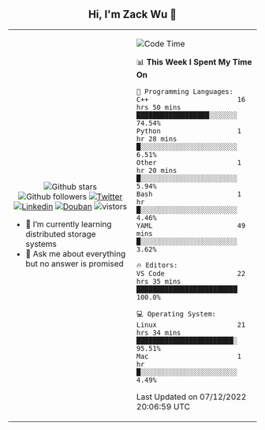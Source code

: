 <h2 align="center"> Hi, I'm Zack Wu 👋 </h2>

<table>
    <tr>
        <td valign="center" width="50%">
            <p align="center">
              <img src="https://img.shields.io/github/stars/izackwu?style=social" alt="Github stars" />
              <img src="https://img.shields.io/github/followers/izackwu?style=social" alt="Github followers" />
              <a href="https://twitter.com/_zackwu"><img src="https://img.shields.io/badge/@__zackwu-1DA1F2?style=flat&logo=Twitter&logoColor=white" alt="Twitter"/></a>
              <a href="https://www.linkedin.com/in/izackwu/?locale=en_US"><img src="https://img.shields.io/badge/@izackwu-0073b1?style=flat&logo=LinkedIn&logoColor=white" alt="Linkedin" /></a>
              <a href="https://www.douban.com/people/keith1"><img src="https://img.shields.io/badge/@keith1-007722?style=flat&logo=Douban&logoColor=white" alt="Douban" /></a>
              <img src="https://visitor-badge.glitch.me/badge?page_id=keithnull" alt="vistors" />
            </p>
            <ul>
                <li>🌱 I’m currently learning distributed storage systems</li>
                <li>💬 Ask me about everything but no answer is promised</li>
            </ul>
        </td>
       <td valign="top" width="50%">
    
<!--START_SECTION:waka-->
![Code Time](http://img.shields.io/badge/Code%20Time-2%2C178%20hrs%206%20mins-blue)

📊 **This Week I Spent My Time On** 

```text
💬 Programming Languages: 
C++                      16 hrs 50 mins      ██████████████████░░░░░░░   74.54% 
Python                   1 hr 28 mins        █░░░░░░░░░░░░░░░░░░░░░░░░   6.51% 
Other                    1 hr 20 mins        █░░░░░░░░░░░░░░░░░░░░░░░░   5.94% 
Bash                     1 hr                █░░░░░░░░░░░░░░░░░░░░░░░░   4.46% 
YAML                     49 mins             █░░░░░░░░░░░░░░░░░░░░░░░░   3.62%

🔥 Editors: 
VS Code                  22 hrs 35 mins      █████████████████████████   100.0%

💻 Operating System: 
Linux                    21 hrs 34 mins      ████████████████████████░   95.51% 
Mac                      1 hr                █░░░░░░░░░░░░░░░░░░░░░░░░   4.49%

```


 Last Updated on 07/12/2022 20:06:59 UTC
<!--END_SECTION:waka-->
</td></tr>
</table>


